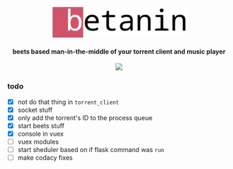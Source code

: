 <p align="center">
  <img width="300" src="https://github.com/sentriz/betanin/blob/master/betanin/client/vue_app/src/assets/logo.png?raw=true">
</p>
<h4 align="center">beets based man-in-the-middle of your torrent client and music player </h2>
<p align="center">
  <a class="badge-align" href="https://www.codacy.com?utm_source=github.com&amp;utm_medium=referral&amp;utm_content=sentriz/betanin&amp;utm_campaign=Badge_Grade"><img src="https://api.codacy.com/project/badge/Grade/2265971a5ec24013a961b3d601eb4ef9"/></a>
</p>


### todo
  - [x] not do that thing in `torrent_client`
  - [x] socket stuff
  - [x] only add the torrent's ID to the process queue
  - [x] start beets stuff
  - [x] console in vuex
  - [ ] vuex modules
  - [ ] start sheduler based on if flask command was `run`
  - [ ] make codacy fixes
